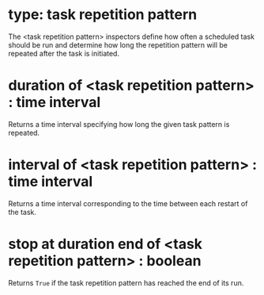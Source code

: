 # type: task repetition pattern

The &lt;task repetition pattern&gt; inspectors define how often a scheduled task should be run and determine how long the repetition pattern will be repeated after the task is initiated.

# duration of &lt;task repetition pattern&gt; : time interval

Returns a time interval specifying how long the given task pattern is repeated.

# interval of &lt;task repetition pattern&gt; : time interval

Returns a time interval corresponding to the time between each restart of the task.

# stop at duration end of &lt;task repetition pattern&gt; : boolean

Returns `True` if the task repetition  pattern has reached the end of its run.
